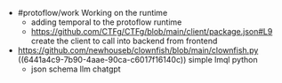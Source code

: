 - #protoflow/work Working on the runtime
	- adding temporal to the protoflow runtime
	- https://github.com/CTFg/CTFg/blob/main/client/package.json#L9 create the client to call into backend from frontend
- https://github.com/newhouseb/clownfish/blob/main/clownfish.py ((6441a4c9-7b90-4aae-90ca-c6017f16140c)) simple lmql python
	- json schema llm chatgpt